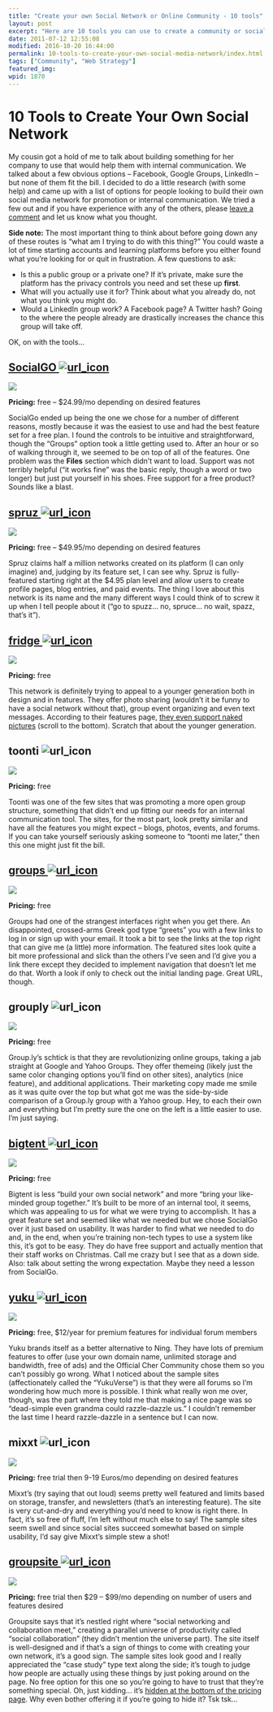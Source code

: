 ```yaml
---
title: "Create your own Social Network or Online Community - 10 tools"
layout: post
excerpt: "Here are 10 tools you can use to create a community or social network online for free (in most cases)."
date: 2011-07-12 12:55:08
modified: 2016-10-20 16:44:00
permalink: 10-tools-to-create-your-own-social-media-network/index.html
tags: ["Community", "Web Strategy"]
featured_img:
wpid: 1870
---
```


# 10 Tools to Create Your Own Social Network

My cousin got a hold of me to talk about building something for her company to use that would help them with internal communication. We talked about a few obvious options – Facebook, Google Groups, LinkedIn – but none of them fit the bill. I decided to do a little research (with some help) and came up with a list of options for people looking to build their own social media network for promotion or internal communication. We tried a few out and if you have experience with any of the others, please [leave a comment](#commentform) and let us know what you thought.

**Side note:** The most important thing to think about before going down any of these routes is “what am I trying to do with this thing?” You could waste a lot of time starting accounts and learning platforms before you either found what you’re looking for or quit in frustration. A few questions to ask:

- Is this a public group or a private one? If it’s private, make sure the platform has the privacy controls you need and set these up **first**.
- What will you actually use it for? Think about what you already do, not what you think you might do.
- Would a LinkedIn group work? A Facebook page? A Twitter hash? Going to the where the people already are drastically increases the chance this group will take off.

OK, on with the tools…

[SocialGO ![](/_images/2011/03/url_icon.gif "url_icon")](http://www.socialgo.com/)
------------------------------------------------------------------------------------------------------------------------

[![](https://lh5.googleusercontent.com/-BuKc4gVwjoc/ThuNyem0QkI/AAAAAAAABAk/fTLaBIOIsjo/create_social_network_socialgo.png)](http://www.socialgo.com/)

**Pricing:** free – $24.99/mo depending on desired features

SocialGo ended up being the one we chose for a number of different reasons, mostly because it was the easiest to use and had the best feature set for a free plan. I found the controls to be intuitive and straightforward, though the “Groups” option took a little getting used to. After an hour or so of walking through it, we seemed to be on top of all of the features. One problem was the **Files** section which didn’t want to load. Support was not terribly helpful (“it works fine” was the basic reply, though a word or two longer) but just put yourself in his shoes. Free support for a free product? Sounds like a blast.

[spruz ![](/_images/2011/03/url_icon.gif "url_icon")](http://www.spruz.com)
-----------------------------------------------------------------------------------------------------------------

[![](https://lh3.googleusercontent.com/-Lm92ve6ZkX0/ThuNycgyQrI/AAAAAAAABAo/5fJcXBgNA_k/create_social_network_spruz.png)](http://www.spruz.com/)

**Pricing:** free – $49.95/mo depending on desired features

Spruz claims half a million networks created on its platform (I can only imagine) and, judging by its feature set, I can see why. Spruz is fully-featured starting right at the $4.95 plan level and allow users to create profile pages, blog entries, and paid events. The thing I love about this network is its name and the many different ways I could think of to screw it up when I tell people about it (“go to spuzz… no, spruce… no wait, spazz, that’s it”).

[fridge ![](/_images/2011/03/url_icon.gif "url_icon")](http://www.frid.ge/)
-----------------------------------------------------------------------------------------------------------------

[![](https://lh4.googleusercontent.com/-5mG9VKIl-UM/ThuNxB64u-I/AAAAAAAABAM/JjHbJx2oy1E/create_social_network_fridge.png)](http://www.frid.ge/)

**Pricing:** free

This network is definitely trying to appeal to a younger generation both in design and in features. They offer photo sharing (wouldn’t it be funny to have a social network without that), group event organizing and even text messages. According to their features page, [they even support naked pictures](http://www.frid.ge/p/features) (scroll to the bottom). Scratch that about the younger generation.

toonti ![](/_images/2011/03/url_icon.gif "url_icon")
------------------------------------------------------------------------------------------

![](https://lh3.googleusercontent.com/-d8nEwrPHhts/ThuNylCN-8I/AAAAAAAABAs/9FEgsx2e3HA/create_social_network_toonti.png)

**Pricing:** free

Toonti was one of the few sites that was promoting a more open group structure, something that didn’t end up fitting our needs for an internal communication tool. The sites, for the most part, look pretty similar and have all the features you might expect – blogs, photos, events, and forums. If you can take yourself seriously asking someone to “toonti me later,” then this one might just fit the bill.

[groups ![](/_images/2011/03/url_icon.gif "url_icon")](http://grou.ps)
------------------------------------------------------------------------------------------------------------

[![](https://lh3.googleusercontent.com/-3Ts78hh_PwE/ThuNxcY2ILI/AAAAAAAABAY/NzpN1PSiVxw/create_social_network_groups.png)](http://grou.ps/)

**Pricing:** free

Groups had one of the strangest interfaces right when you get there. An disappointed, crossed-arms Greek god type “greets” you with a few links to log in or sign up with your email. It took a bit to see the links at the top right that can give me (a little) more information. The featured sites look quite a bit more professional and slick than the others I’ve seen and I’d give you a link there except they decided to implement navigation that doesn’t let me do that. Worth a look if only to check out the initial landing page. Great URL, though.

grouply ![](/_images/2011/03/url_icon.gif "url_icon")
-------------------------------------------------------------------------------------------

![](https://lh4.googleusercontent.com/-CZoGuxdlce0/ThuNxClI2OI/AAAAAAAABAU/ExY45lls0J4/create_social_network_grouply.png)

**Pricing:** free

Group.ly’s schtick is that they are revolutionizing online groups, taking a jab straight at Google and Yahoo Groups. They offer themeing (likely just the same color changing options you’ll find on other sites), analytics (nice feature), and additional applications. Their marketing copy made me smile as it was quite over the top but what got me was the side-by-side comparison of a Group.ly group with a Yahoo group. Hey, to each their own and everything but I’m pretty sure the one on the left is a little easier to use. I’m just saying.

[bigtent ![](/_images/2011/03/url_icon.gif "url_icon")](http://www.bigtent.com/)
----------------------------------------------------------------------------------------------------------------------

[![](https://lh3.googleusercontent.com/-8U0carVX2fk/ThuNxCcDtTI/AAAAAAAABAQ/5al4ug91nUw/create_social_network_bigtent.png)](http://www.bigtent.com/)

**Pricing:** free

Bigtent is less “build your own social network” and more “bring your like-minded group together.” It’s built to be more of an internal tool, it seems, which was appealing to us for what we were trying to accomplish. It has a great feature set and seemed like what we needed but we chose SocialGo over it just based on usability. It was harder to find what we needed to do and, in the end, when you’re training non-tech types to use a system like this, it’s got to be easy. They do have free support and actually mention that their staff works on Christmas. Call me crazy but I see that as a down side. Also: talk about setting the wrong expectation. Maybe they need a lesson from SocialGo.

[yuku ![](/_images/2011/03/url_icon.gif "url_icon")](http://www.yuku.com)
---------------------------------------------------------------------------------------------------------------

![](https://lh4.googleusercontent.com/-aB93ayo0m94/ThuNyqu2SMI/AAAAAAAABAw/RTZSnzBfxTg/create_social_network_yuku.png)

**Pricing:** free, $12/year for premium features for individual forum members

Yuku brands itself as a better alternative to Ning. They have lots of premium features to offer (use your own domain name, unlimited storage and bandwidth, free of ads) and the Official Cher Community chose them so you can’t possibly go wrong. What I noticed about the sample sites (affectionately called the “YukuVerse”) is that they were all forums so I’m wondering how much more is possible. I think what really won me over, though, was the part where they told me that making a nice page was so “dead-simple even grandma could razzle-dazzle us.” I couldn’t remember the last time I heard razzle-dazzle in a sentence but I can now.

## mixxt ![](/_images/2011/03/url_icon.gif "url_icon")

![](https://lh3.googleusercontent.com/-_pHsNSkO_ZU/ThuNx9PULDI/AAAAAAAABAg/d-tfUtK8nOc/create_social_network_mixxt.png)

**Pricing:** free trial then 9-19 Euros/mo depending on desired features

Mixxt’s (try saying that out loud) seems pretty well featured and limits based on storage, transfer, and newsletters (that’s an interesting feature). The site is very cut-and-dry and everything you’d need to know is right there. In fact, it’s so free of fluff, I’m left without much else to say! The sample sites seem swell and since social sites succeed somewhat based on simple usability, I’d say give Mixxt’s simple stew a shot!

[groupsite ![](/_images/2011/03/url_icon.gif "url_icon")](http://www.groupsite.com)
-------------------------------------------------------------------------------------------------------------------------

[![](https://lh6.googleusercontent.com/-AM0Rpbw2rUM/ThuNx5KnJ4I/AAAAAAAABAc/zWrje9GpkK4/create_social_network_groupsite.png)](http://www.groupsite.com/)

**Pricing:** free trial then $29 – $99/mo depending on number of users and features desired

Groupsite says that it’s nestled right where “social networking and collaboration meet,” creating a parallel universe of productivity called “social collaboration” (they didn’t mention the universe part). The site itself is well-designed and if that’s a sign of things to come with creating your own network, it’s a good sign. The sample sites look good and I really appreciated the “case study” type text along the side; it’s tough to judge how people are actually using these things by just poking around on the page. No free option for this one so you’re going to have to trust that they’re something special. Oh, just kidding… it’s [hidden at the bottom of the pricing page](https://www.groupsite.com/register?plan=FreePlan). Why even bother offering it if you’re going to hide it? Tsk tsk…

